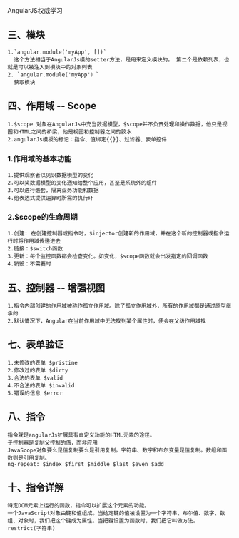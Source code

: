 AngularJS权威学习

## 三、模块
    1.`angular.module('myApp', [])`
      这个方法相当于AngularJs模的setter方法，是用来定义模块的。 第二个是依赖列表，也就是可以被注入到模块中的对象列表
    2. `angular.module('myApp'）`
      获取模块
## 四、作用域 -- Scope
    1.$scope 对象在AngularJs中充当数据模型，$scope并不负责处理和操作数据，他只是视图和HTML之间的桥梁，他是视图和控制器之间的胶水
    2.angularJs模板的标记：指令、值绑定{{}}、过滤器、表单控件
### 1.作用域的基本功能  
    1.提供观察者以见识数据模型的变化
    2.可以奖数据模型的变化通知给整个应用，甚至是系统外的组件
    3.可以进行嵌套，隔离业务功能和数据
    4.给表达式提供运算时所需的执行环
### 2.$scope的生命周期
    1.创建: 在创建控制器或指令时，$injector创建新的作用域，并在这个新的控制器或指令运行时将作用域传递进去
    2.链接：$switch函数
    3.更新：每个监控函数都会检查变化。如变化，$scope函数就会出发指定的回调函数
    4.销毁：不需要时
## 五、控制器 -- 增强视图
    1.指令内部创建的作用域被称作孤立作用域。除了孤立作用域外，所有的作用域都是通过原型继承的
    2.默认情况下，Angular在当前作用域中无法找到某个属性时，便会在父级作用域找
## 七、表单验证
    1.未修改的表单 $pristine
    2.修改过的表单 $dirty
    3.合法的表单 $valid
    4.不合法的表单 $invalid
    5.错误的信息 $error
## 八、指令
    指令就是angularJs扩展具有自定义功能的HTML元素的途径。
    子控制器是复制父控制的值，而非应用
    JavaScope对象要么是值复制要么是引用复制。字符串、数字和布尔变量是值复制。数组和函数则是引用复制。
    ng-repeat: $index $first $middle $last $even $add
## 十、指令详解
    特定DOM元素上运行的函数，指令可以扩展这个元素的功能。
    一个JavaScript对象由键和值组成。当给定键的值被设置为一个字符串、布尔值、数字、数组、对象时，我们把这个键成为属性。当把键设置为函数时，我们把它叫做方法。
    restrict(字符串)
    